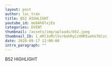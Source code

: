 ```yaml
---
layout: post
author: loc_tran
title: B52 HIGHLIGHT
youtube_id: me0AhOlxjEo
categories: EVENT
thumbnail: /assets/img/uploads/b52.jpeg
thumbnail_ID: 1_mRl3vMzlVvr0ahRyCzXHMIuehU7ECzc
date: 2020-09-17 12:00:00
intro_paragraph: ""
---
```

B52 HIGHLIGHT
